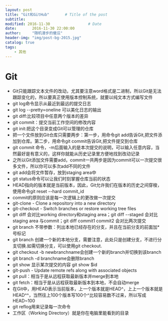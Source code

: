 ```yaml
---
layout: post
title: "Git和GitHub"       # Title of the post
subtitle:
modified: 2016-11-30                 # Date
date:       2016-11-30 22:00:00
author:     "随机漫步的傻瓜"
header-img: "img/post-bg-2015.jpg"
catalog: true
tags:
    - 其他
---
```


# Git

- Git只能跟踪文本文件的改动，尤其要注意word格式是二进制，所以Git是无法跟踪变化的，所以要真正使用版本控制系统，就要以纯文本方式编写文件
- git log命令显示从最近到最远的提交日志
- git log --pretty=oneline 可以美化日志的输出
- git diff:比较项目中任意两个版本的差异
- git commit：提交当前工作空间的修改内容
- git init:把这个目录变成Git可以管理的仓库
- 把一个文件放到Git仓库只需要两步：第一步，用命令git add告诉Git,把文件添加到仓库。第二步，用命令git commit告诉Git,把文件提交到仓库
- git commit 命令，-m后面输入的是本次提交的说明，可以输入任意内容，当然最好是有意义的，这样你就能从历史记录里方便地找到改动记录
- 之所以Git添加文件需要add，commit一共两步是因为commit可以一次提交很多文件，所以你可以多次add不同的文件
- git add会将文件暂存，放到staging area中
- git status命令可以让我们时刻掌握仓库当前的状态
- HEAD指向的版本就是当前版本，因此，Git允许我们在版本的历史之间穿梭，使用命令git reset --hard commit_id
- commit的原则应该是每一次逻辑上的更改做一次提交
- git-clone - Clone a repository into a new directory
- git-checkout - Switch branches or restore working tree files
- git diff 会对比working directory和staging area；git diff --staged 会对比staging area 与commit；git diff commit1 commit2 会对比两次提交
- git branch 不带参数：列出本地已经存在的分支，并且在当前分支的前面加*号标记
- git branch 创建一个新的本地分支，需要注意，此处只是创建分支，不进行分支切换.如需切换分支，可以使用git checkout.
- git checkout -b newbranchname会创建一个新的branch并切换到该branch
- git branch -d branchname会删除branch
- git show 显示某次提交的内容 git show $id
- git-push - Update remote refs along with associated objects
- git pull：相当于是从远程获取最新版本并merge到本地
- git fetch：相当于是从远程获取最新版本到本地，不会自动merge
- 在Git中，用HEAD表示当前版本，上一个版本就是HEAD^，上上一个版本就是HEAD^^，当然往上100个版本写100个^比较容易数不过来，所以写成HEAD~100
- git reflog用来记录每一次命令
- 工作区（Working Directory）就是你在电脑里能看到的目录
